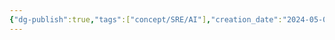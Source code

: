 ```yaml
---
{"dg-publish":true,"tags":["concept/SRE/AI"],"creation_date":"2024-05-03 19:51","permalink":"/concepts/large-language-models/","dgPassFrontmatter":true}
---
```




